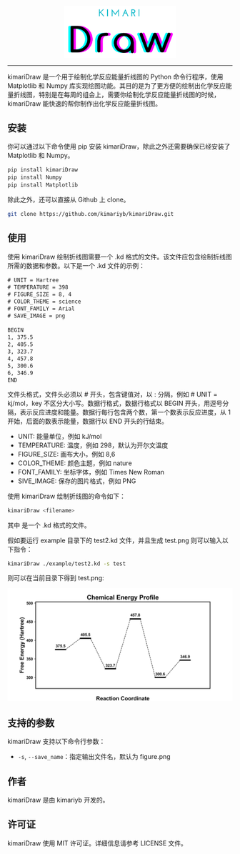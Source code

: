 <div align="center">
    <img src="figure/logo.png" width="250px"  alt=""/>
</div>

---

kimariDraw 是一个用于绘制化学反应能量折线图的 Python 命令行程序，使用 Matplotlib 和 Numpy 库实现绘图功能。其目的是为了更方便的绘制出化学反应能量折线图，特别是在每周的组会上，需要你绘制化学反应能量折线图的时候，kimariDraw 能快速的帮你制作出化学反应能量折线图。

## 安装

你可以通过以下命令使用 pip 安装 kimariDraw，除此之外还需要确保已经安装了 Matplotlib 和 Numpy。

```bash
pip install kimariDraw
pip install Numpy
pip install Matplotlib
```

除此之外，还可以直接从 Github 上 clone。

```bash
git clone https://github.com/kimariyb/kimariDraw.git
```

## 使用

使用 kimariDraw 绘制折线图需要一个 .kd 格式的文件。该文件应包含绘制折线图所需的数据和参数。以下是一个 .kd 文件的示例：

```basic
# UNIT = Hartree
# TEMPERATURE = 398
# FIGURE_SIZE = 8, 4
# COLOR_THEME = science
# FONT_FAMILY = Arial
# SAVE_IMAGE = png

BEGIN
1, 375.5
2, 405.5
3, 323.7
4, 457.8
5, 300.6
6, 346.9
END
```

文件头格式，文件头必须以 # 开头，包含键值对，以 : 分隔，例如 # UNIT = kj/mol，key 不区分大小写。数据行格式，数据行格式以 BEGIN 开头，用逗号分隔，表示反应进度和能量。数据行每行包含两个数，第一个数表示反应进度，从 1 开始，后面的数表示能量，数据行以 END 开头的行结束。


- UNIT: 能量单位，例如 kJ/mol
- TEMPERATURE: 温度，例如 298，默认为开尔文温度
- FIGURE_SIZE: 画布大小，例如 8,6
- COLOR_THEME: 颜色主题，例如 nature
- FONT_FAMILY: 坐标字体，例如 Times New Roman
- SIVE_IMAGE: 保存的图片格式，例如 PNG

使用 kimariDraw 绘制折线图的命令如下：

```bash
kimariDraw <filename>
```

其中 <filename> 是一个 .kd 格式的文件。

假如要运行 example 目录下的 test2.kd 文件，并且生成 test.png 则可以输入以下指令：

```bash
kimariDraw ./example/test2.kd -s test
```

则可以在当前目录下得到 test.png:

<img src="figure/test.png">

## 支持的参数

kimariDraw 支持以下命令行参数：

- `-s`, `--save_name`：指定输出文件名，默认为 figure.png

## 作者

kimariDraw 是由 kimariyb 开发的。

## 许可证

kimariDraw 使用 MIT 许可证。详细信息请参考 LICENSE 文件。